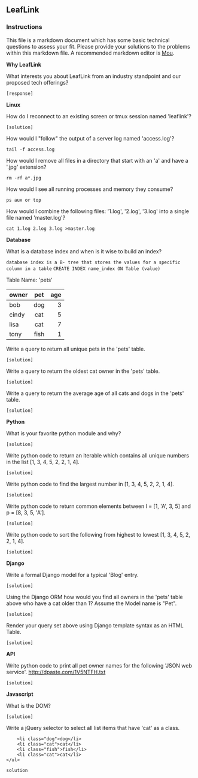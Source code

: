 ## LeafLink

### Instructions
This file is a markdown document which has some basic technical questions to assess your fit. Please provide your solutions to the problems within this markdown file. A recommended markdown editor is [Mou](http://25.io/mou/).

**Why LeafLink**

What interests you about LeafLink from an industry standpoint and our proposed tech offerings?

`[response]`

**Linux**

How do I reconnect to an existing screen or tmux session named 'leaflink'?

`[solution]`

How would I "follow" the output of a server log named 'access.log'?

```tail -f access.log```

How would I remove all files in a directory that start with an 'a' and have a '.jpg' extension?

```rm -rf a*.jpg```

How would I see all running processes and memory they consume?

```ps aux or top ```

How would I combine the following files: '1.log', '2.log', '3.log' into a single file named 'master.log'?

```cat 1.log 2.log 3.log >master.log```

**Database**

What is a database index and when is it wise to build an index?

`database index is a B- tree that stores the values for a specific column in a table`
``` CREATE INDEX name_index ON Table (value) ```

Table Name: 'pets'

| owner |      pet      | age |
|-------|:-------------:|----:|
| bob   |      dog      |  3  |
| cindy |      cat      |  5  |
| lisa  |      cat      |  7  |
| tony  |      fish     |  1  |


Write a query to return all unique pets in the 'pets' table.

`[solution]`

Write a query to return the oldest cat owner in the 'pets' table.

`[solution]`

Write a query to return the average age of all cats and dogs in the 'pets' table.

`[solution]`

**Python**

What is your favorite python module and why?

`[solution]`

Write python code to return an iterable which contains all unique numbers in the list [1, 3, 4, 5, 2, 2, 1, 4].

`[solution]`

Write python code to find the largest number in [1, 3, 4, 5, 2, 2, 1, 4].

`[solution]`

Write python code to return common elements between l = [1, 'A', 3, 5] and p = [8, 3, 5, 'A'].

`[solution]`

Write python code to sort the following from highest to lowest [1, 3, 4, 5, 2, 2, 1, 4].

`[solution]`


**Django**

Write a formal Django model for a typical 'Blog' entry.

`[solution]`

Using the Django ORM how would you find all owners in the 'pets' table above who have a cat older than 1? Assume the Model name is "Pet".

`[solution]`

Render your query set above using Django template syntax as an HTML Table.

`[solution]`


**API**

Write python code to print all pet owner names for the following 'JSON web service'.
<http://dpaste.com/1V5NTFH.txt>

`[solution]`

**Javascript**

What is the DOM?

`[solution]`

Write a jQuery selector to select all list items that have 'cat' as a class.


```<ul>
    <li class="dog">dog</li>
    <li class="cat">cat</li>
    <li class="fish">fish</li>
    <li class="cat">cat</li>
</ul>
```


`solution`
